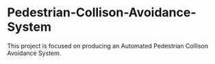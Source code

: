 # Pedestrian-Collison-Avoidance-System
This project is focused on producing an Automated Pedestrian Collison Avoidance System.
